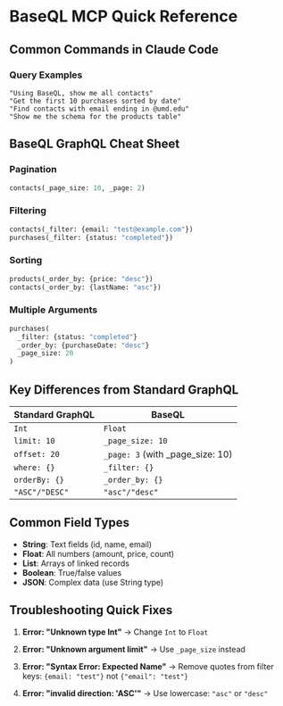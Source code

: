 # BaseQL MCP Quick Reference

## Common Commands in Claude Code

### Query Examples
```
"Using BaseQL, show me all contacts"
"Get the first 10 purchases sorted by date"
"Find contacts with email ending in @umd.edu"
"Show me the schema for the products table"
```

## BaseQL GraphQL Cheat Sheet

### Pagination
```graphql
contacts(_page_size: 10, _page: 2)
```

### Filtering
```graphql
contacts(_filter: {email: "test@example.com"})
purchases(_filter: {status: "completed"})
```

### Sorting
```graphql
products(_order_by: {price: "desc"})
contacts(_order_by: {lastName: "asc"})
```

### Multiple Arguments
```graphql
purchases(
  _filter: {status: "completed"}
  _order_by: {purchaseDate: "desc"}
  _page_size: 20
)
```

## Key Differences from Standard GraphQL

| Standard GraphQL | BaseQL |
|-----------------|---------|
| `Int` | `Float` |
| `limit: 10` | `_page_size: 10` |
| `offset: 20` | `_page: 3` (with _page_size: 10) |
| `where: {}` | `_filter: {}` |
| `orderBy: {}` | `_order_by: {}` |
| `"ASC"/"DESC"` | `"asc"/"desc"` |

## Common Field Types

- **String**: Text fields (id, name, email)
- **Float**: All numbers (amount, price, count)
- **List**: Arrays of linked records
- **Boolean**: True/false values
- **JSON**: Complex data (use String type)

## Troubleshooting Quick Fixes

1. **Error: "Unknown type Int"**
   → Change `Int` to `Float`

2. **Error: "Unknown argument limit"**
   → Use `_page_size` instead

3. **Error: "Syntax Error: Expected Name"**
   → Remove quotes from filter keys: `{email: "test"}` not `{"email": "test"}`

4. **Error: "invalid direction: 'ASC'"**
   → Use lowercase: `"asc"` or `"desc"`